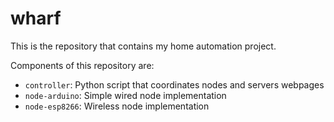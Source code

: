 # wharf

This is the repository that contains my home automation project.

Components of this repository are:

  - `controller`: Python script that coordinates nodes and servers webpages
  - `node-arduino`: Simple wired node implementation
  - `node-esp8266`: Wireless node implementation
